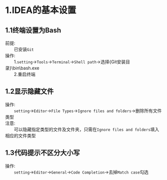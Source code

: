# **1.IDEA的基本设置**  
## **1.1终端设置为Bash**  
前提:  
&emsp;&emsp;已安装`Git`  
操作:  
&emsp;&emsp;1.`setting`->`Tools`->`Terminal`->`Shell path`->选择{Git安装目录}\bin\bash.exe  
&emsp;&emsp;2.重启终端  
## **1.2显示隐藏文件**  
操作:  
&emsp;&emsp;`setting`->`Editor`->`File Types`->`Ignore files and folders`->删除所有文件类型  
注意:  
&emsp;&emsp;可以隐藏指定类型的文件及文件夹，只需在`Ignore files and folders`填入相应的文件类型  
## **1.3代码提示不区分大小写**  
操作:  
&emsp;&emsp;`setting`->`Editor`->`General`->`Code Completion`->去掉`Match case`勾选  
